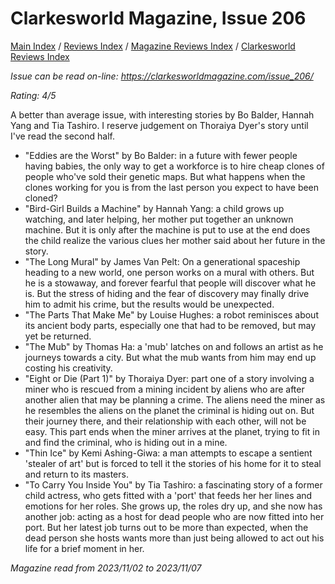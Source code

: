 # Clarkesworld Magazine, Issue 206

[Main Index](../../../README.md) / [Reviews Index](../../README.md) / [Magazine Reviews Index](../README.md) / [Clarkesworld Reviews Index](README.md)

*Issue can be read on-line: <https://clarkesworldmagazine.com/issue_206/>*

*Rating: 4/5*

A better than average issue, with interesting stories by Bo Balder, Hannah Yang and Tia Tashiro. I reserve judgement on Thoraiya Dyer's story until I've read the second half.

- "Eddies are the Worst" by Bo Balder: in a future with fewer people having babies, the only way to get a workforce is to hire cheap clones of people who've sold their genetic maps. But what happens when the clones working for you is from the last person you expect to have been cloned?
- "Bird-Girl Builds a Machine" by Hannah Yang: a child grows up watching, and later helping, her mother put together an unknown machine. But it is only after the machine is put to use at the end does the child realize the various clues her mother said about her future in the story.
- "The Long Mural" by James Van Pelt: On a generational spaceship heading to a new world, one person works on a mural with others. But he is a stowaway, and forever fearful that people will discover what he is. But the stress of hiding and the fear of discovery may finally drive him to admit his crime, but the results would be unexpected.
- "The Parts That Make Me" by Louise Hughes: a robot reminisces about its ancient body parts, especially one that had to be removed, but may yet be returned.
- "The Mub" by Thomas Ha: a 'mub' latches on and follows an artist as he journeys towards a city. But what the mub wants from him may end up costing his creativity.
- "Eight or Die (Part 1)" by Thoraiya Dyer: part one of a story involving a miner who is rescued from a mining incident by aliens who are after another alien that may be planning a crime. The aliens need the miner as he resembles the aliens on the planet the criminal is hiding out on. But their journey there, and their relationship with each other, will not be easy. This part ends when the miner arrives at the planet, trying to fit in and find the criminal, who is hiding out in a mine.
- "Thin Ice" by Kemi Ashing-Giwa: a man attempts to escape a sentient 'stealer of art' but is forced to tell it the stories of his home for it to steal and return to its masters.
- "To Carry You Inside You" by Tia Tashiro: a fascinating story of a former child actress, who gets fitted with a 'port' that feeds her her lines and emotions for her roles. She grows up, the roles dry up, and she now has another job: acting as a host for dead people who are now fitted into her port. But her latest job turns out to be more than expected, when the dead person she hosts wants more than just being allowed to act out his life for a brief moment in her.

*Magazine read from 2023/11/02 to 2023/11/07*
